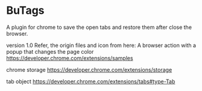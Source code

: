 # BuTags
A plugin for chrome to save the open tabs and restore them after close the browser.

version 1.0 
Refer,
the origin files and icon from here:
A browser action with a popup that changes the page color
https://developer.chrome.com/extensions/samples

chrome storage
https://developer.chrome.com/extensions/storage

tab object
https://developer.chrome.com/extensions/tabs#type-Tab